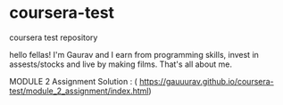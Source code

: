# coursera-test
coursera test repository

hello fellas!
I'm Gaurav and I earn from programming skills, invest in assests/stocks and live by making films.
That's all about me.

MODULE 2 Assignment Solution :
( https://gauuurav.github.io/coursera-test/module_2_assignment/index.html)
